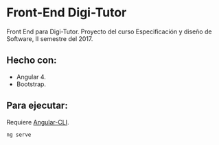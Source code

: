 # Front-End Digi-Tutor
Front End para Digi-Tutor. Proyecto del curso Especificación y diseño de Software, II semestre del 2017.

## Hecho con:
* Angular 4.
* Bootstrap.

## Para ejecutar:
Requiere [Angular-CLI](https://github.com/angular/angular-cli).

``
ng serve
``
